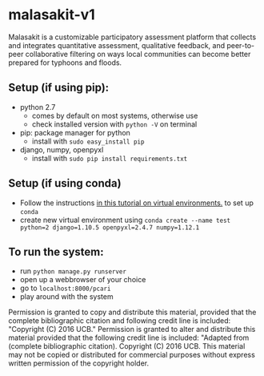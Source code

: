 # malasakit-v1
Malasakit is a customizable participatory assessment platform that collects and integrates quantitative assessment, qualitative feedback, and peer-to-peer collaborative filtering on ways local communities can become better prepared for typhoons and floods. 


## Setup (if using pip):
- python 2.7
  - comes by default on most systems, otherwise use 
  - check installed version with `python -V` on terminal
- pip: package manager for python
  - install with `sudo easy_install pip`
- django, numpy, openpyxl
  - install with `sudo pip install requirements.txt`

## Setup (if using conda)
- Follow the instructions [in this tutorial on virtual environments.](http://justinmi.me/blog/2017/04/15/python-virtual-env) to set up `conda`
- create new virtual environment using `conda create --name test python=2 django=1.10.5 openpyxl=2.4.7 numpy=1.12.1`


## To run the system:
- run `python manage.py runserver`
- open up a webbrowser of your choice
- go to `localhost:8000/pcari`
- play around with the system


Permission is granted to copy and distribute this material, provided that the complete bibliographic citation and following credit line is included: "Copyright (C) 2016 UCB." Permission is granted to alter and distribute this material provided that the following credit line is included: "Adapted from (complete bibliographic 
citation). Copyright (C) 2016 UCB. This material may not be copied or distributed for commercial purposes without express written permission of the copyright holder.
